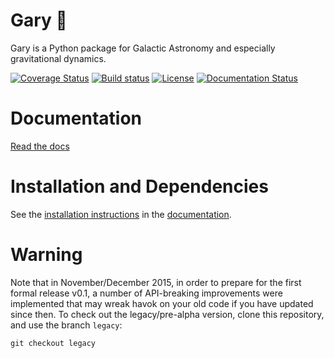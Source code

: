 Gary :man:
==========

Gary is a Python package for Galactic Astronomy and especially gravitational
dynamics.

[![Coverage Status](https://coveralls.io/repos/adrn/gary/badge.svg?branch=master&service=github)](https://coveralls.io/github/adrn/gary?branch=master)
[![Build status](http://img.shields.io/travis/adrn/gary/master.svg?style=flat)](http://travis-ci.org/adrn/gary)
[![License](http://img.shields.io/badge/license-MIT-blue.svg?style=flat)](https://github.com/adrn/gary/blob/master/LICENSE)
[![Documentation Status](https://readthedocs.org/projects/gary/badge/?version=latest)](http://gary.readthedocs.org/en/latest/?badge=latest)


Documentation
=============

[Read the docs](http://gary.adrian.pw)

Installation and Dependencies
=============================
See the [installation instructions](http://gary.adrian.pw/install.html) in the [documentation](http://gary.adrian.pw).

Warning
=======

Note that in November/December 2015, in order to prepare for the first
formal release v0.1, a number of API-breaking improvements were implemented
that may wreak havok on your old code if you have updated since then. To
check out the legacy/pre-alpha version, clone this repository, and use the branch
`legacy`:

    git checkout legacy
